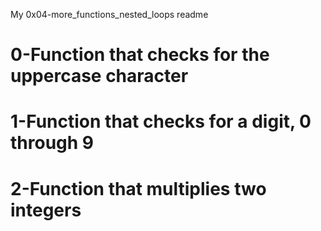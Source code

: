 My 0x04-more_functions_nested_loops readme
# 0-Function that checks for the uppercase character
# 1-Function that checks for a digit, 0 through 9
# 2-Function that multiplies two integers
